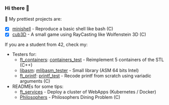 ### Hi there 👋

🔭 My prettiest projects are:
   - [x] [minishell](https://github.com/mli42/at42minishell) - Reproduce a basic shell like bash (C)
   - [x] [cub3D](https://github.com/mli42/at42cub3D) - A small game using RayCasting like Wolfenstein 3D (C)

If you are a student from 42, check my:
   - Testers for:
     - [ft_containers](https://github.com/mli42/at42ft_containers): [containers_test](https://github.com/mli42/containers_test) - Reimplement 5 containers of the STL (C++)
     - [libasm](https://github.com/mli42/at42libasm): [mlibasm_tester](https://github.com/mli42/mlibasm_tester) - Small library (ASM 64 bits Intel) 
     - [ft_printf](https://github.com/mli42/at42printf): [printf_test](https://github.com/mli42/printf_test) - Recode printf from scratch using variadic arguments (C)
   - READMEs for some tips:
     - [ft_services](https://github.com/mli42/at42ft_services) - Deploy a cluster of WebApps (Kubernetes / Docker)
     - [Philosophers](https://github.com/mli42/at42Philosophers) - Philosophers Dining Problem (C)

<!--
**mli42/mli42** is a ✨ _special_ ✨ repository because its `README.md` (this file) appears on your GitHub profile.
-->
